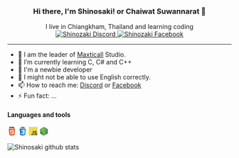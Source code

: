 <h3 align="center">Hi there, I'm Shinosaki! or Chaiwat Suwannarat 👋</h3>
<p align='center'>
  I live in Chiangkham, Thailand and learning coding
  <br/>
  <a href="https://discord.gg/VK4k3Br">
    <img alt="Shinozaki Discord" width="21px" src="https://raw.githubusercontent.com/anuraghazra/anuraghazra/master/assets/discord-round.svg" />
  </a>
  <a href="https://www.facebook.com/ChaiwatSuwannarat">
    <img alt="Shinozaki Facebook" width="21px" src="https://www.easysends.com/images/editor/facebook-512.png" />
  </a>
<p/>

---

- 👑 I am the leader of [Maxticall](https://maxticall.web.app) Studio.
- 🌱 I’m currently learning C, C# and C++
- 📖 I'm a newbie developer
- 💬 I might not be able to use English correctly.
- 📫 How to reach me: [Discord](https://discord.gg/7B52BTf) or [Facebook](https://www.facebook.com/ChaiwatSuwannarat)
- ⚡ Fun fact: ...

#### Languages and tools
<code><img height="20" src="https://raw.githubusercontent.com/github/explore/80688e429a7d4ef2fca1e82350fe8e3517d3494d/topics/html/html.png" /></code>
<code><img height="20" src="https://raw.githubusercontent.com/github/explore/5c058a388828bb5fde0bcafd4bc867b5bb3f26f3/topics/css/css.png" /></code>
<code><img height="20" src="https://raw.githubusercontent.com/github/explore/80688e429a7d4ef2fca1e82350fe8e3517d3494d/topics/javascript/javascript.png" /></code>
<code><img height="20" src="https://raw.githubusercontent.com/github/explore/80688e429a7d4ef2fca1e82350fe8e3517d3494d/topics/nodejs/nodejs.png" /></code>

![Shinosaki github stats](https://github-readme-stats.vercel.app/api?username=shinosaki&show_icons=true)

